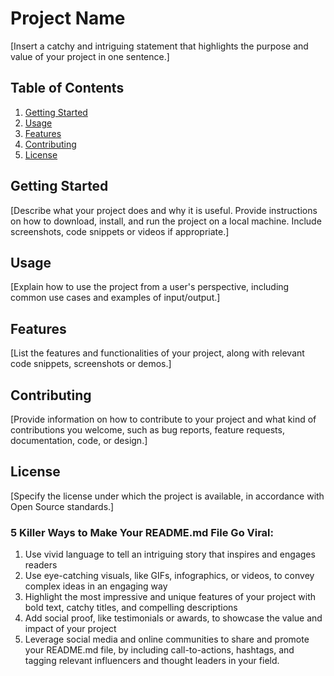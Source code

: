# Project Name

[Insert a catchy and intriguing statement that highlights the purpose and value of your project in one sentence.]

## Table of Contents

1. [Getting Started](#getting-started)
2. [Usage](#usage)
3. [Features](#features)
4. [Contributing](#contributing)
5. [License](#license)

## Getting Started

[Describe what your project does and why it is useful. Provide instructions on how to download, install, and run the project on a local machine. Include screenshots, code snippets or videos if appropriate.]

## Usage

[Explain how to use the project from a user's perspective, including common use cases and examples of input/output.]

## Features

[List the features and functionalities of your project, along with relevant code snippets, screenshots or demos.]

## Contributing

[Provide information on how to contribute to your project and what kind of contributions you welcome, such as bug reports, feature requests, documentation, code, or design.]

## License

[Specify the license under which the project is available, in accordance with Open Source standards.]

### 5 Killer Ways to Make Your README.md File Go Viral:

1. Use vivid language to tell an intriguing story that inspires and engages readers
2. Use eye-catching visuals, like GIFs, infographics, or videos, to convey complex ideas in an engaging way
3. Highlight the most impressive and unique features of your project with bold text, catchy titles, and compelling descriptions
4. Add social proof, like testimonials or awards, to showcase the value and impact of your project
5. Leverage social media and online communities to share and promote your README.md file, by including call-to-actions, hashtags, and tagging relevant influencers and thought leaders in your field.
